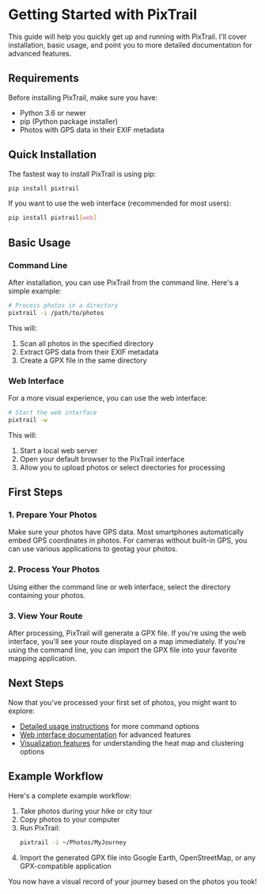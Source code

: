 # Getting Started with PixTrail

This guide will help you quickly get up and running with PixTrail. I'll cover installation, basic usage, and point you to more detailed documentation for advanced features.

## Requirements

Before installing PixTrail, make sure you have:

- Python 3.6 or newer
- pip (Python package installer)
- Photos with GPS data in their EXIF metadata

## Quick Installation

The fastest way to install PixTrail is using pip:

```bash
pip install pixtrail
```

If you want to use the web interface (recommended for most users):

```bash
pip install pixtrail[web]
```

## Basic Usage

### Command Line

After installation, you can use PixTrail from the command line. Here's a simple example:

```bash
# Process photos in a directory
pixtrail -i /path/to/photos
```

This will:
1. Scan all photos in the specified directory
2. Extract GPS data from their EXIF metadata
3. Create a GPX file in the same directory

### Web Interface

For a more visual experience, you can use the web interface:

```bash
# Start the web interface
pixtrail -w
```

This will:
1. Start a local web server
2. Open your default browser to the PixTrail interface
3. Allow you to upload photos or select directories for processing

## First Steps

### 1. Prepare Your Photos

Make sure your photos have GPS data. Most smartphones automatically embed GPS coordinates in photos. For cameras without built-in GPS, you can use various applications to geotag your photos.

### 2. Process Your Photos

Using either the command line or web interface, select the directory containing your photos.

### 3. View Your Route

After processing, PixTrail will generate a GPX file. If you're using the web interface, you'll see your route displayed on a map immediately. If you're using the command line, you can import the GPX file into your favorite mapping application.

## Next Steps

Now that you've processed your first set of photos, you might want to explore:

- [Detailed usage instructions](usage.md) for more command options
- [Web interface documentation](web_interface.md) for advanced features
- [Visualization features](visualization/index.md) for understanding the heat map and clustering options

## Example Workflow

Here's a complete example workflow:

1. Take photos during your hike or city tour
2. Copy photos to your computer
3. Run PixTrail:
   ```bash
   pixtrail -i ~/Photos/MyJourney
   ```
4. Import the generated GPX file into Google Earth, OpenStreetMap, or any GPX-compatible application

You now have a visual record of your journey based on the photos you took!
